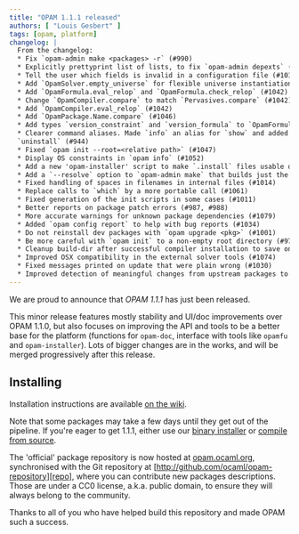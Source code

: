 ```yaml
---
title: "OPAM 1.1.1 released"
authors: [ "Louis Gesbert" ]
tags: [opam, platform]
changelog: |
  From the changelog:  
  * Fix `opam-admin make <packages> -r` (#990)
  * Explicitly prettyprint list of lists, to fix `opam-admin depexts` (#997)
  * Tell the user which fields is invalid in a configuration file (#1016)
  * Add `OpamSolver.empty_universe` for flexible universe instantiation (#1033)
  * Add `OpamFormula.eval_relop` and `OpamFormula.check_relop` (#1042)
  * Change `OpamCompiler.compare` to match `Pervasives.compare` (#1042)
  * Add `OpamCompiler.eval_relop` (#1042)
  * Add `OpamPackage.Name.compare` (#1046)
  * Add types `version_constraint` and `version_formula` to `OpamFormula` (#1046)
  * Clearer command aliases. Made `info` an alias for `show` and added the alias
  `uninstall` (#944)
  * Fixed `opam init --root=<relative path>` (#1047)
  * Display OS constraints in `opam info` (#1052)
  * Add a new 'opam-installer' script to make `.install` files usable outside of opam (#1026)
  * Add a `--resolve` option to `opam-admin make` that builds just the archives you need for a specific installation (#1031)
  * Fixed handling of spaces in filenames in internal files (#1014)
  * Replace calls to `which` by a more portable call (#1061)
  * Fixed generation of the init scripts in some cases (#1011)
  * Better reports on package patch errors (#987, #988)
  * More accurate warnings for unknown package dependencies (#1079)
  * Added `opam config report` to help with bug reports (#1034)
  * Do not reinstall dev packages with `opam upgrade <pkg>` (#1001)
  * Be more careful with `opam init` to a non-empty root directory (#974)
  * Cleanup build-dir after successful compiler installation to save on space (#1006)
  * Improved OSX compatibility in the external solver tools (#1074)
  * Fixed messages printed on update that were plain wrong (#1030)
  * Improved detection of meaningful changes from upstream packages to trigger recompilation
---
```


We are proud to announce that *OPAM 1.1.1* has just been released.

This minor release features mostly stability and UI/doc improvements over
OPAM 1.1.0, but also focuses on improving the API and tools to be a better
base for the platform (functions for `opam-doc`, interface with tools like
`opamfu` and `opam-installer`). Lots of bigger changes are in the works, and
will be merged progressively after this release.


## Installing ##

Installation instructions are available
[on the wiki](https://opam.ocaml.org/doc/Install.html).

Note that some packages may take a few days until they get out of the
pipeline. If you're eager to get 1.1.1, either use our
[binary installer](https://raw.github.com/ocaml/opam/master/shell/opam_installer.sh) or
[compile from source](https://github.com/ocaml/opam/releases/tag/1.1.1).

The 'official' package repository is now hosted at [opam.ocaml.org][],
synchronised with the Git repository at
[http://github.com/ocaml/opam-repository][repo],
where you can contribute new packages descriptions. Those are under a CC0
license, a.k.a. public domain, to ensure they will always belong to the
community.

Thanks to all of you who have helped build this repository and made OPAM
such a success.

[opam.ocaml.org]: https://opam.ocaml.org
[repo]: http://github.com/ocaml/opam-repository
